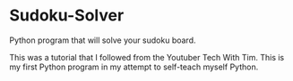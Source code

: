 # Sudoku-Solver
Python program that will solve your sudoku board.

This was a tutorial that I followed from the Youtuber Tech With Tim. 
This is my first Python program in my attempt to self-teach myself Python.
